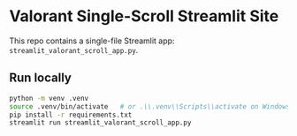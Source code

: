# Valorant Single-Scroll Streamlit Site

This repo contains a single-file Streamlit app: `streamlit_valorant_scroll_app.py`.

## Run locally
```bash
python -m venv .venv
source .venv/bin/activate   # or .\\.venv\\Scripts\\activate on Windows
pip install -r requirements.txt
streamlit run streamlit_valorant_scroll_app.py
